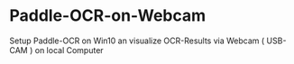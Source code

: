 # Paddle-OCR-on-Webcam
Setup Paddle-OCR on Win10 an visualize OCR-Results via Webcam ( USB-CAM ) on local Computer
